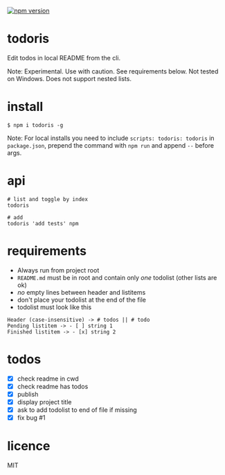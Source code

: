 [![npm version](https://badge.fury.io/js/todoris.svg)](https://badge.fury.io/js/todoris)

# todoris
Edit todos in local README from the cli.

Note: Experimental. Use with caution. See requirements below. Not tested on Windows. Does not support nested lists.

# install
```
$ npm i todoris -g
```
Note: For local installs you need to include `scripts: todoris: todoris` in `package.json`, prepend the command with `npm run` and append `--` before args.

# api
```
# list and toggle by index
todoris

# add
todoris 'add tests' npm
```

# requirements
- Always run from project root
- `README.md` must be in root and contain only *one* todolist (other lists are ok)
- *no* empty lines between header and listitems
- don't place your todolist at the end of the file
- todolist must look like this

```
Header (case-insensitive) -> # todos || # todo
Pending listitem -> - [ ] string 1
Finished listitem -> - [x] string 2
```

# todos
- [x] check readme in cwd
- [x] check readme has todos
- [x] publish
- [x] display project title
- [x] ask to add todolist to end of file if missing
- [x] fix bug #1

# licence
MIT
